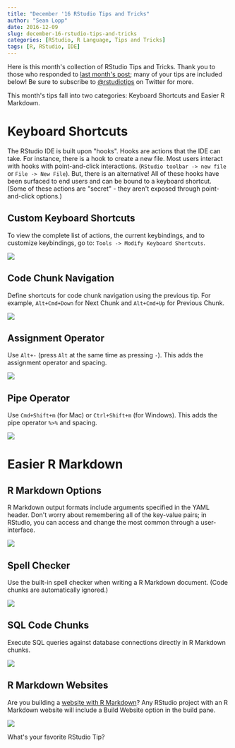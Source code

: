 ```yaml
---
title: "December '16 RStudio Tips and Tricks"
author: "Sean Lopp"
date: 2016-12-09
slug: december-16-rstudio-tips-and-tricks
categories: [RStudio, R Language, Tips and Tricks]
tags: [R, RStudio, IDE]
---
```


Here is this month's collection of RStudio Tips and Tricks. Thank you to those who responded to [last month's post](https://www.rstudio.com/rviews/2016/11/11/easy-tricks-you-mightve-missed/); many of your tips are included below! Be sure to subscribe to [@rstudiotips](https://twitter.com/rstudiotips) on Twitter for more.

This month's tips fall into two categories: Keyboard Shortcuts and Easier R Markdown.

# Keyboard Shortcuts

The RStudio IDE is built upon "hooks". Hooks are actions that the IDE can take. For instance, there is a hook to create a new file. Most users interact with hooks with point-and-click interactions. (`RStudio toolbar -> new file` or `File -> New File`). But, there is an alternative! All of these hooks have been surfaced to end users and can be bound to a keyboard shortcut. (Some of these actions are "secret" - they aren't exposed through point-and-click options.)

## Custom Keyboard Shortcuts

To view the complete list of actions, the current keybindings, and to customize keybindings, go to: `Tools -> Modify Keyboard Shortcuts`.

![](https://www.rstudio.com/wp-content/uploads/2016/12/tips_keyboard_shortcuts.gif)

## Code Chunk Navigation

Define shortcuts for code chunk navigation using the previous tip. For example, `Alt+Cmd+Down` for Next Chunk and `Alt+Cmd+Up` for Previous Chunk.

![](https://www.rstudio.com/wp-content/uploads/2016/12/tips_codechunknav.gif)

## Assignment Operator

Use `Alt+-` (press `Alt` at the same time as pressing `-`). This adds the assignment operator and spacing.

![](https://www.rstudio.com/wp-content/uploads/2016/12/tips_assignNEW.gif)

## Pipe Operator

Use `Cmd+Shift+m` (for Mac) or `Ctrl+Shift+m` (for Windows). This adds the pipe operator `%>%` and spacing.

![](https://www.rstudio.com/wp-content/uploads/2016/12/tips_pipeNEW.gif)

# Easier R Markdown

## R Markdown Options

R Markdown output formats include arguments specified in the YAML header. Don't worry about remembering all of the key-value pairs; in RStudio, you can access and change the most common through a user-interface.

![](https://www.rstudio.com/wp-content/uploads/2016/12/tips_rmdoptions.gif)

## Spell Checker

Use the built-in spell checker when writing a R Markdown document. (Code chunks are automatically ignored.)

![](https://www.rstudio.com/wp-content/uploads/2016/12/tips_spellcheck.gif)

## SQL Code Chunks

Execute SQL queries against database connections directly in R Markdown chunks.

![](https://www.rstudio.com/wp-content/uploads/2016/12/tips_sql.jpg)

## R Markdown Websites

Are you building a [website with R Markdown](http://rmarkdown.rstudio.com/rmarkdown_websites.html)? Any RStudio project with an R Markdown website will include a Build Website option in the build pane.

![](https://www.rstudio.com/wp-content/uploads/2016/12/tips_buildpane.jpg)

What's your favorite RStudio Tip?
